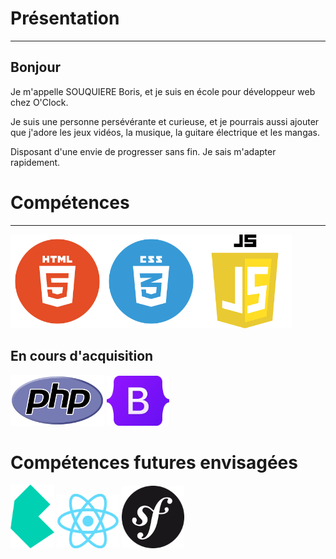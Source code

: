 

# Présentation

---

## Bonjour
 
 Je m'appelle SOUQUIERE Boris, et je suis en école pour développeur web chez O'Clock.
 
 Je suis une personne persévérante et curieuse, et je pourrais aussi ajouter que j'adore les jeux vidéos, la musique, la guitare électrique et les mangas.
 
 Disposant d'une envie de progresser sans fin. Je sais m'adapter rapidement.


# Compétences

---


<img src="html.png" width="150" height="auto"><img src="css.png" width="150" height="auto"><img src="js-logo.png" width="150" height="auto">


## En cours d'acquisition

<img src="PHP-logo.svg.png" width="150" height="auto"> <img src="Bootstrap_logo.svg.png" width="100" height="auto" padding-left="200px">


# Compétences futures envisagées

<img src="bulma.png" width ="70" height ="auto"> <img src="React-icon.svg.png" width ="100" height ="auto"> <img src="symfony.svg.png" width ="100" height ="auto"> 
